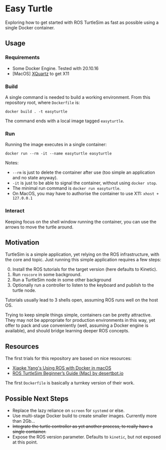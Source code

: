 Easy Turtle
===========

Exploring how to get started with ROS TurtleSim as fast as possible using a single Docker container.


Usage
-----

### Requirements

* Some Docker Engine. Tested with 20.10.16
* [MacOS] [XQuartz](https://github.com/XQuartz/XQuartz) to get X11

### Build

A single command is needed to build a working environment. From this repository root, where `Dockerfile` is:

    docker build . -t easyturtle

The command ends with a local image tagged `easyturtle`.

### Run

Running the image executes in a single container:

    docker run --rm -it --name easyturtle easyturtle

Notes:
* `--rm` is just to delete the container after use (too simple an application and no state anyway).
* `-it` is just to be able to signal the container, without using `docker stop`.
* The minimal run command is `docker run easyturtle`.
* On MacOS, you may have to authorise the container to use X11: `xhost + 127.0.0.1`

### Interact

Keeping focus on the shell window running the container, you can use the arrows to move the turtle around.


Motivation
----------

TurtleSim is a simple application, yet relying on the ROS infrastructure, with the core and topic. Just running this simple application requires a few steps:

0. Install the ROS tutorials for the target version (here defaults to Kinetic).
1. Run `roscore` in some background.
2. Run a TurtleSim node in some other background
3. Optionally run a controller to listen to the keyboard and publish to the turtle node.

Tutorials usually lead to 3 shells open, assuming ROS runs well on the host OS.

Trying to keep simple things simple, containers can be pretty attractive. They may not be appropriate for production environments in this way, yet offer to pack and use conveniently (well, assuming a Docker engine is available), and should bridge learning deeper ROS concepts.


Resources
---------

The first trials for this repository are based on nice resources:

* [Xiaoke Yang's Using ROS with Docker in macOS](https://www.xiaokeyang.com/blog/using_ros_with_docker_in_macos)
* [ROS TurtleSim Beginner’s Guide (Mac) by desertbot.io](https://desertbot.io/blog/ros-turtlesim-beginners-guide-mac)

The first `Dockerfile` is basically a turnkey version of their work.


Possible Next Steps
-------------------

* Replace the lazy reliance on `screen` for `systemd` or else.
* Use multi-stage Docker build to create smaller images. Currently more than 2Gb...
* ~~Integrate the turtle controller as yet another process, to really have a single container.~~
* Expose the ROS version parameter. Defaults to `kinetic`, but not exposed at this point.
